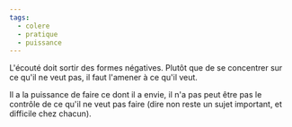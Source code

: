 ```yaml
---
tags:
  - colere
  - pratique
  - puissance
---
```



L'écouté doit sortir des formes négatives. Plutôt que de se concentrer sur ce qu'il ne veut pas, il faut l'amener à ce qu'il veut.

Il a la puissance de faire ce dont il a envie, il n'a pas peut être pas le contrôle de ce qu'il ne veut pas faire (dire non reste un sujet important, et difficile chez chacun).